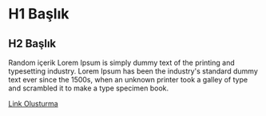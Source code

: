 # H1 Başlık

## H2 Başlık

Random içerik
Lorem Ipsum is simply dummy text of the printing and typesetting industry. Lorem Ipsum has been the industry's standard dummy text ever since the 1500s, when an unknown printer took a galley of type and scrambled it to make a type specimen book.

[Link Olusturma](https://github.com/yrlibrahim)
